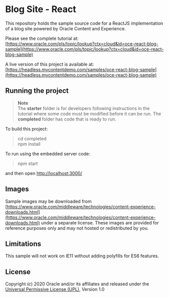 # Blog Site - React
This repository holds the sample source code for a ReactJS implementation of a blog site powered by Oracle Content and Experience.

Please see the complete tutorial at:
[https://www.oracle.com/pls/topic/lookup?ctx=cloud&id=oce-react-blog-sample](https://www.oracle.com/pls/topic/lookup?ctx=cloud&id=oce-react-blog-sample)

A live version of this project is available at:
[https://headless.mycontentdemo.com/samples/oce-react-blog-sample](https://headless.mycontentdemo.com/samples/oce-react-blog-sample)


## Running the project
> **Note**  
The __starter__ folder is for developers following instructions in the tutorial where some code must be modified before it can be run.  The __completed__ folder has code that is ready to run.

To build this project:
> cd completed  
> npm install

To run using the embedded server code:
> npm start

and then open [http://localhost:3000/](http://localhost:3000/)

## Images
Sample images may be downloaded from [https://www.oracle.com/middleware/technologies/content-experience-downloads.html](https://www.oracle.com/middleware/technologies/content-experience-downloads.html) under a separate license.  These images are provided for reference purposes only and may not hosted or redistributed by you.

## Limitations
This sample will not work on IE11 without adding polyfills for ES6 features.

## License
Copyright (c) 2020 Oracle and/or its affiliates and released under the 
[Universal Permissive License (UPL)](https://oss.oracle.com/licenses/upl/), Version 1.0
